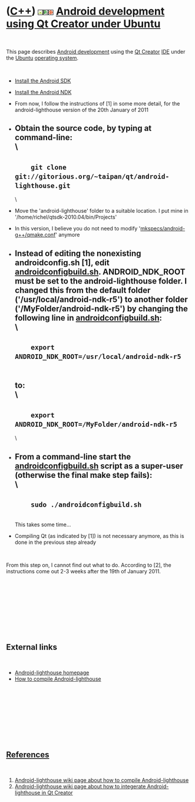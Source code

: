 
 

 

 

 

 

([C++](Cpp.md)) ![Android](PicAndroid.png)![Qt Creator](PicQtCreator.png)![Ubuntu](PicUbuntu.png) [Android development using Qt Creator under Ubuntu](CppAndroidDevelopmentQtCreatorUbuntu.md)
================================================================================================================================================================================================

 

This page describes [Android development](CppAndroidDevelopment.md)
using the [Qt Creator](CppQtCreator.md) [IDE](CppIde.md) under the
[Ubuntu](CppUbuntu.md) [operating system](CppOs.md).

 

-   [Install the Android SDK](CppAndroidSdkInstall.md)
-   [Install the Android NDK](CppAndroidNdkInstall.md)
-   From now, I follow the instructions of \[1\] in some more detail,
    for the android-lighthouse version of the 20th January of 2011
-   Obtain the source code, by typing at command-line:\
    \
      -----------------------------------------------------------------------------
      `     git clone git://gitorious.org/~taipan/qt/android-lighthouse.git     `
      -----------------------------------------------------------------------------

    \
-   Move the 'android-lighthouse' folder to a suitable location. I put
    mine in '/home/richel/qtsdk-2010.04/bin/Projects'
-   In this version, I believe you do not need to modify
    '[mkspecs/android-g++/qmake.conf](CppAndroidDevelopmentQtCreatorUbuntuQmakeConf.txt)'
    anymore
-   Instead of editing the nonexisting androidconfig.sh \[1\], edit
    [androidconfigbuild.sh](CppAndroidDevelopmentQtCreatorUbuntuAndroidconfigbuildSh.txt).
    ANDROID\_NDK\_ROOT must be set to the android-lighthouse folder. I
    changed this from the default folder ('/usr/local/android-ndk-r5')
    to another folder ('/MyFolder/android-ndk-r5') by changing the
    following line in
    [androidconfigbuild.sh](CppAndroidDevelopmentQtCreatorUbuntuAndroidconfigbuildSh.txt):\
    \
      ---------------------------------------------------------------
      `     export ANDROID_NDK_ROOT=/usr/local/android-ndk-r5     `
      ---------------------------------------------------------------

    \
    to:\
    \
      --------------------------------------------------------------
      `     export ANDROID_NDK_ROOT=/MyFolder/android-ndk-r5     `
      --------------------------------------------------------------

    \
-   From a command-line start the
    [androidconfigbuild.sh](CppAndroidDevelopmentQtCreatorUbuntuAndroidconfigbuildSh.txt)
    script as a super-user (otherwise the final make step fails):\
    \
      ------------------------------------------
      `     sudo ./androidconfigbuild.sh     `
      ------------------------------------------

    \
    This takes some time...
-   Compiling Qt (as indicated by \[1\]) is not necessary anymore, as
    this is done in the previous step already

 

From this step on, I cannot find out what to do. According to \[2\], the
instructions come out 2-3 weeks after the 19th of January 2011.

 

 

 

 

 

External links
--------------

 

-   [Android-lighthouse
    homepage](http://code.google.com/p/android-lighthouse)
-   [How to compile
    Android-lighthouse](http://code.google.com/p/android-lighthouse/wiki/Compile)

 

 

 

 

 

[References](CppReferences.md)
-------------------------------

 

1.  [Android-lighthouse wiki page about how to compile
    Android-lighthouse](http://code.google.com/p/android-lighthouse/wiki/Compile)
2.  [Android-lighthouse wiki page about how to integerate
    Android-lighthouse in Qt
    Creator](http://code.google.com/p/android-lighthouse/wiki/QtCreatorIntegration)

 

 

 

 

 

 

